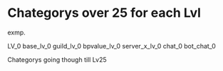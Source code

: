 # Chategorys over 25 for each Lvl 

exmp.


LV_0
base_lv_0
guild_lv_0
bpvalue_lv_0
server_x_lv_0
chat_0
bot_chat_0


Chategorys going though till Lv25
